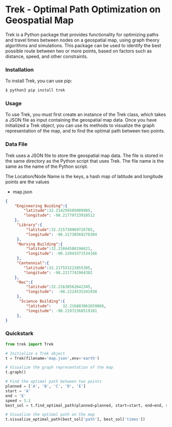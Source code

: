 # Trek - Optimal Path Optimization on Geospatial Map

Trek is a Python package that provides functionality for optimizing paths and travel times between nodes on a geospatial map, using graph theory algorithms and simulations. This package can be used to identify the best possible route between two or more points, based on factors such as distance, speed, and other constraints.


### Installation
To install Trek, you can use pip:
```sh
$ python3 pip install trek
```

### Usage
To use Trek, you must first create an instance of the Trek class, which takes a JSON file as input containing the geospatial map data. Once you have initialized a Trek object, you can use its methods to visualize the graph representation of the map, and to find the optimal path between two points.
 
### Data File
Trek uses a JSON file to store the geospatial map data. The file is stored in the same directory as the Python script that uses Trek. The file name is the same as the name of the Python script.

The Location/Node Name is the keys, a hash map of latitude and longitude points are the values

- map.json
```json
{
    "Engineering Buiding":{
        "latitude":32.214256505009985,
        "longitude": -98.21779723918512
    },
     "Library":{
         "latitude":32.215730969726785,
         "longitude": -98.21730569278304
     },
     "Nursing Building":{
         "latitude":32.21664588196621,
         "longitude": -98.22043371534166
     },
     "Centennial":{
        "latitude":32.217553223855305,
        "longitude": -98.2217742964382
    },
     "Rec":{
         "latitude":32.21630562642345,
         "longitude":  -98.2224535241938
     },
      "Science Building":{
         "latitude":     32.216883861659866, 
         "longitude": -98.21972368519181
     },
}
```
### Quickstark
```py
from trek import Trek

# Initialize a Trek object
t = Trek(filename='map.json',env='earth')

# Visualize the graph representation of the map
t.graph()

# Find the optimal path between two points
planned = ['A', 'B', 'C', 'D', 'E']
start = 'A'
end = 'E'
speed = 3.1
best_sol = t.find_optimal_path(planned=planned, start=start, end=end, speed=speed)

# Visualize the optimal path on the map
t.visualize_optimal_path(best_sol['path'], best_sol['times'])

```